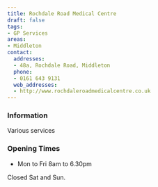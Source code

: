 ```yaml
---
title: Rochdale Road Medical Centre
draft: false
tags:
- GP Services
areas:
- Middleton
contact:
  addresses:
  - 48a, Rochdale Road, Middleton
  phone:
  - 0161 643 9131
  web_addresses:
  - http://www.rochdaleroadmedicalcentre.co.uk
---
```


### Information
Various services

### Opening Times
* Mon to Fri 8am to 6.30pm

Closed Sat and Sun.